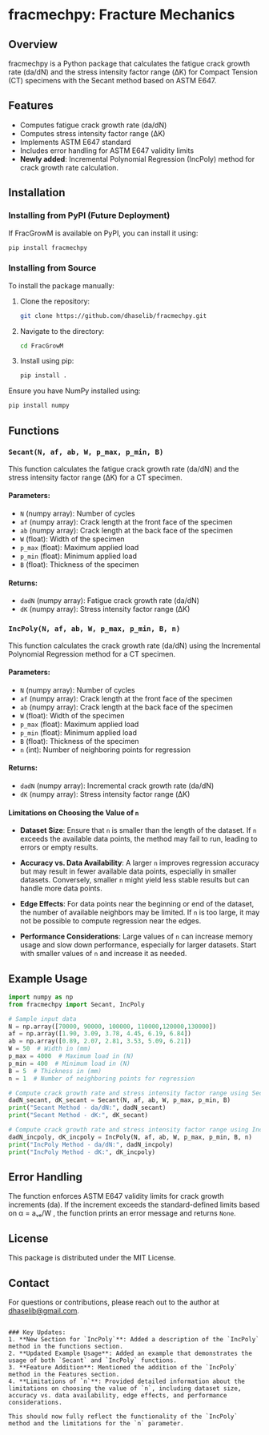 # fracmechpy: Fracture Mechanics

## Overview
fracmechpy is a Python package that calculates the fatigue crack growth rate (da/dN) and the stress intensity factor range (ΔK) for Compact Tension (CT) specimens with the Secant method based on ASTM E647.

## Features
- Computes fatigue crack growth rate (da/dN)
- Computes stress intensity factor range (ΔK)
- Implements ASTM E647 standard
- Includes error handling for ASTM E647 validity limits
- **Newly added**: Incremental Polynomial Regression (IncPoly) method for crack growth rate calculation.

## Installation
### Installing from PyPI (Future Deployment)
If FracGrowM is available on PyPI, you can install it using:
```bash
pip install fracmechpy
```

### Installing from Source
To install the package manually:
1. Clone the repository:
   ```bash
   git clone https://github.com/dhaselib/fracmechpy.git
   ```
2. Navigate to the directory:
   ```bash
   cd FracGrowM
   ```
3. Install using pip:
   ```bash
   pip install .
   ```

Ensure you have NumPy installed using:
```bash
pip install numpy
```

## Functions

### `Secant(N, af, ab, W, p_max, p_min, B)`
This function calculates the fatigue crack growth rate (da/dN) and the stress intensity factor range (ΔK) for a CT specimen.

#### Parameters:
- `N` (numpy array): Number of cycles
- `af` (numpy array): Crack length at the front face of the specimen
- `ab` (numpy array): Crack length at the back face of the specimen
- `W` (float): Width of the specimen
- `p_max` (float): Maximum applied load
- `p_min` (float): Minimum applied load
- `B` (float): Thickness of the specimen

#### Returns:
- `dadN` (numpy array): Fatigue crack growth rate (da/dN)
- `dK` (numpy array): Stress intensity factor range (ΔK)

### `IncPoly(N, af, ab, W, p_max, p_min, B, n)`
This function calculates the crack growth rate (da/dN) using the Incremental Polynomial Regression method for a CT specimen.

#### Parameters:
- `N` (numpy array): Number of cycles
- `af` (numpy array): Crack length at the front face of the specimen
- `ab` (numpy array): Crack length at the back face of the specimen
- `W` (float): Width of the specimen
- `p_max` (float): Maximum applied load
- `p_min` (float): Minimum applied load
- `B` (float): Thickness of the specimen
- `n` (int): Number of neighboring points for regression

#### Returns:
- `dadN` (numpy array): Incremental crack growth rate (da/dN)
- `dK` (numpy array): Stress intensity factor range (ΔK)

#### Limitations on Choosing the Value of `n`
- **Dataset Size**: Ensure that `n` is smaller than the length of the dataset. If `n` exceeds the available data points, the method may fail to run, leading to errors or empty results.
  
- **Accuracy vs. Data Availability**: A larger `n` improves regression accuracy but may result in fewer available data points, especially in smaller datasets. Conversely, smaller `n` might yield less stable results but can handle more data points.

- **Edge Effects**: For data points near the beginning or end of the dataset, the number of available neighbors may be limited. If `n` is too large, it may not be possible to compute regression near the edges.

- **Performance Considerations**: Large values of `n` can increase memory usage and slow down performance, especially for larger datasets. Start with smaller values of `n` and increase it as needed.


## Example Usage
```python
import numpy as np
from fracmechpy import Secant, IncPoly

# Sample input data
N = np.array([70000, 90000, 100000, 110000,120000,130000])
af = np.array([1.90, 3.09, 3.78, 4.45, 6.19, 6.84])
ab = np.array([0.89, 2.07, 2.81, 3.53, 5.09, 6.21])
W = 50  # Width in (mm)
p_max = 4000  # Maximum load in (N)
p_min = 400  # Minimum load in (N)
B = 5  # Thickness in (mm)
n = 1  # Number of neighboring points for regression

# Compute crack growth rate and stress intensity factor range using Secant method
dadN_secant, dK_secant = Secant(N, af, ab, W, p_max, p_min, B)
print("Secant Method - da/dN:", dadN_secant)
print("Secant Method - dK:", dK_secant)

# Compute crack growth rate and stress intensity factor range using IncPoly method
dadN_incpoly, dK_incpoly = IncPoly(N, af, ab, W, p_max, p_min, B, n)
print("IncPoly Method - da/dN:", dadN_incpoly)
print("IncPoly Method - dK:", dK_incpoly)

```

## Error Handling
The function enforces ASTM E647 validity limits for crack growth increments (da). If the increment exceeds the standard-defined limits based on α = aᵥₑ/W , the function prints an error message and returns `None`.

## License
This package is distributed under the MIT License.

## Contact
For questions or contributions, please reach out to the author at dhaselib@gmail.com.
```

### Key Updates:
1. **New Section for `IncPoly`**: Added a description of the `IncPoly` method in the functions section.
2. **Updated Example Usage**: Added an example that demonstrates the usage of both `Secant` and `IncPoly` functions.
3. **Feature Addition**: Mentioned the addition of the `IncPoly` method in the Features section.
4. **Limitations of `n`**: Provided detailed information about the limitations on choosing the value of `n`, including dataset size, accuracy vs. data availability, edge effects, and performance considerations.

This should now fully reflect the functionality of the `IncPoly` method and the limitations for the `n` parameter.
